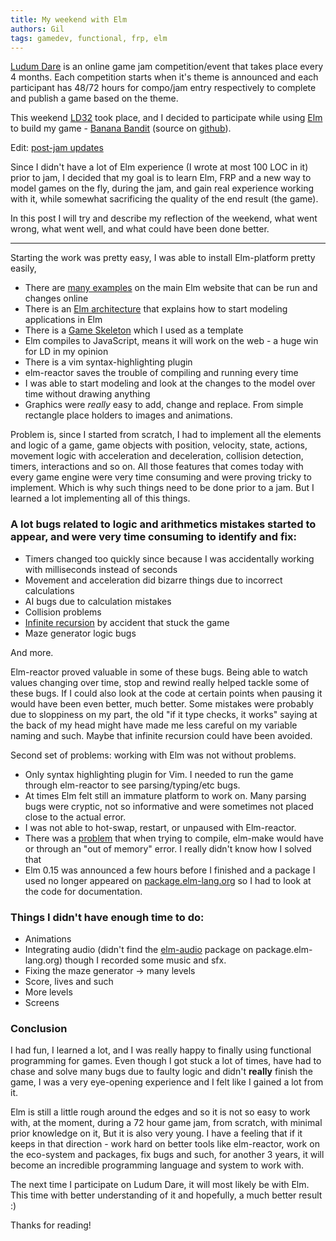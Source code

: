 ```yaml
---
title: My weekend with Elm
authors: Gil
tags: gamedev, functional, frp, elm
---
```


[Ludum Dare][ld] is an online game jam competition/event that takes place every 4 months.
Each competition starts when it's theme is announced and each participant has 48/72 hours
for compo/jam entry respectively to complete and publish a game based on the theme.

This weekend [LD32][ld32] took place, and I decided to participate while using [Elm][] to build my game - [Banana Bandit][mygame] (source on [github][]).

Edit: [post-jam updates](updates)

Since I didn't have a lot of Elm experience (I wrote at most 100 LOC in it) prior to jam,
I decided that my goal is to learn Elm, FRP and a new way to model games on the fly, during the jam,
and gain real experience working with it,
while somewhat sacrificing the quality of the end result (the game).

In this post I will try and describe my reflection of the weekend, what went wrong, what went well,
and what could have been done better.

---

Starting the work was pretty easy, I was able to install Elm-platform pretty easily,

- There are [many examples][exmps] on the main Elm website that can be run and changes online
- There is an [Elm architecture][archtutor] that explains how to start modeling applications in Elm
- There is a [Game Skeleton][game-skeleton] which I used as a template
- Elm compiles to JavaScript, means it will work on the web - a huge win for LD in my opinion
- There is a vim syntax-highlighting plugin
- elm-reactor saves the trouble of compiling and running every time
- I was able to start modeling and look at the changes to the model over time without drawing anything
- Graphics were _really_ easy to add, change and replace. From simple rectangle place holders to images and animations.

Problem is, since I started from scratch, I had to implement all the elements and logic of a game,
game objects with position, velocity, state, actions, movement logic with acceleration and deceleration,
collision detection, timers, interactions and so on. All those features that comes today with every
game engine were very time consuming and were proving tricky to implement. Which is why such things
need to be done prior to a jam. But I learned a lot implementing all of this things.

### A lot bugs related to logic and arithmetics mistakes started to appear, and were very time consuming to identify and fix:

- Timers changed too quickly since because I was accidentally working with milliseconds instead of seconds
- Movement and acceleration did bizarre things due to incorrect calculations
- AI bugs due to calculation mistakes
- Collision problems
- [Infinite recursion][infrec] by accident that stuck the game
- Maze generator logic bugs

And more.


Elm-reactor proved valuable in some of these bugs. Being able to watch values changing over time,
stop and rewind really helped tackle some of these bugs. If I could also look at the code at certain points when pausing
it would have been even better, much better.
Some mistakes were probably due to sloppiness on my part, the old "if it type checks, it works" saying at the back of my head
might have made me less careful on my variable naming and such. Maybe that infinite recursion could have been avoided.


Second set of problems: working with Elm was not without problems.

- Only syntax highlighting plugin for Vim. I needed to run the game through elm-reactor to see parsing/typing/etc bugs.
- At times Elm felt still an immature platform to work on. Many parsing bugs were cryptic, not so informative and were sometimes not placed close to the actual error.
- I was not able to hot-swap, restart, or unpaused with Elm-reactor.
- There was a [problem][mem-commit] that when trying to compile, elm-make would have or through an "out of memory" error. I really didn't know how I solved that
- Elm 0.15 was announced a few hours before I finished and a package I used no longer appeared on [package.elm-lang.org](http://package.elm-lang.org) so I had to look at the code for documentation.


### Things I didn't have enough time to do:

- Animations
- Integrating audio (didn't find the [elm-audio][] package on package.elm-lang.org) though I recorded some music and sfx.
- Fixing the maze generator -> many levels
- Score, lives and such
- More levels
- Screens

### Conclusion

I had fun, I learned a lot, and I was really happy to finally using functional programming for games.
Even though I got stuck a lot of times, have had to chase and solve many bugs due to faulty logic
and didn't __really__ finish the game, I was a very eye-opening experience and I felt like I gained a lot from it.

Elm is still a little rough around the edges and so it is not so easy to work with, at the moment,
during a 72 hour game jam, from scratch, with minimal prior knowledge on it,
But it is also very young. I have a feeling that if it keeps in that direction - work hard on better tools like elm-reactor,
work on the eco-system and packages, fix bugs and such, for another 3 years, it will become
an incredible programming language and system to work with.

The next time I participate on Ludum Dare, it will most likely be with Elm. This time with better understanding of it
and hopefully, a much better result :)

Thanks for reading!


[ld]: http://ludumdare.com/compo/
[ld32]: http://ludumdare.com/compo/ludum-dare-32/?action=preview
[exmps]: http://elm-lang.org/Examples.elm
[Elm]: http://elm-lang.org/
[archtutor]: https://github.com/evancz/elm-architecture-tutorial#the-elm-architecture
[game-skeleton]: https://github.com/elm-lang/elm-lang.org/blob/258181d16df10d7b51721f1f5005baca03c8b7e7/frontend/public/examples/Intermediate/Bounce.elm
[infrec]: https://github.com/soupi/ld32/blob/c1c6fbb591dc27620935ce7216b7e3c6a9776141/src/Game/Game.elm#L86
[mem-commit]: https://github.com/soupi/ld32/tree/80b80e76124691639a99af23dad4c84b49479d09
[elm-audio]: https://github.com/jcollard/elm-audio
[mygame]: http://ludumdare.com/compo/ludum-dare-32/?action=preview&uid=29243
[github]: https://github.com/soupi/ld32
[updates]: http://www.gilmi.xyz/static/misc/gamejams/ld32/Game/dist/update.html
